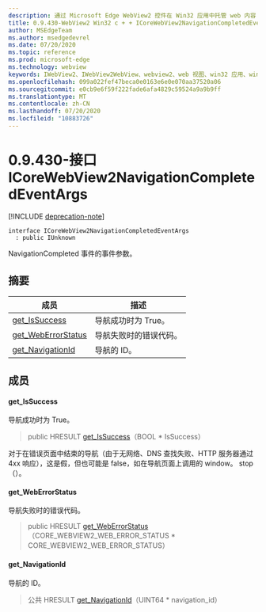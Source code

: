 ```yaml
---
description: 通过 Microsoft Edge WebView2 控件在 Win32 应用中托管 web 内容
title: 0.9.430-WebView2 Win32 c + + ICoreWebView2NavigationCompletedEventArgs
author: MSEdgeTeam
ms.author: msedgedevrel
ms.date: 07/20/2020
ms.topic: reference
ms.prod: microsoft-edge
ms.technology: webview
keywords: IWebView2、IWebView2WebView、webview2、web 视图、win32 应用、win32、edge、ICoreWebView2、ICoreWebView2Host、浏览器控件、边缘 html
ms.openlocfilehash: 099a022fef47beca0e0163e6e0e070aa37520a06
ms.sourcegitcommit: e0cb9e6f59f222fade6afa4829c59524a9a9b9ff
ms.translationtype: MT
ms.contentlocale: zh-CN
ms.lasthandoff: 07/20/2020
ms.locfileid: "10883726"
---
```

# 0.9.430-接口 ICoreWebView2NavigationCompletedEventArgs 

[!INCLUDE [deprecation-note](../../includes/deprecation-note.md)]

```
interface ICoreWebView2NavigationCompletedEventArgs
  : public IUnknown
```

NavigationCompleted 事件的事件参数。

## 摘要

 成员                        | 描述
--------------------------------|---------------------------------------------
[get_IsSuccess](#get_issuccess) | 导航成功时为 True。
[get_WebErrorStatus](#get_weberrorstatus) | 导航失败时的错误代码。
[get_NavigationId](#get_navigationid) | 导航的 ID。

## 成员

#### get_IsSuccess 

导航成功时为 True。

> public HRESULT [get_IsSuccess](#get_issuccess)（BOOL * IsSuccess）

对于在错误页面中结束的导航（由于无网络、DNS 查找失败、HTTP 服务器通过4xx 响应），这是假，但也可能是 false，如在导航页面上调用的 window。 stop （）。

#### get_WebErrorStatus 

导航失败时的错误代码。

> public HRESULT [get_WebErrorStatus](#get_weberrorstatus)（CORE_WEBVIEW2_WEB_ERROR_STATUS * CORE_WEBVIEW2_WEB_ERROR_STATUS）

#### get_NavigationId 

导航的 ID。

> 公共 HRESULT [get_NavigationId](#get_navigationid)（UINT64 * navigation_id）

